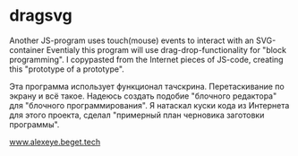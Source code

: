 # dragsvg
Another JS-program uses touch(mouse) events to interact with an SVG-container
Eventialy this program will use drag-drop-functionality for "block programming". 
I copypasted from the Internet pieces of JS-code, creating this "prototype of a prototype".

Эта программа использует функционал тачскрина. Перетаскивание по экрану и всё такое.
Надеюсь создать подобие "блочного редактора" для "блочного программирования".
Я натаскал куски кода из Интернета для этого проекта, сделал "примерный план черновика заготовки программы".

www.alexeye.beget.tech
